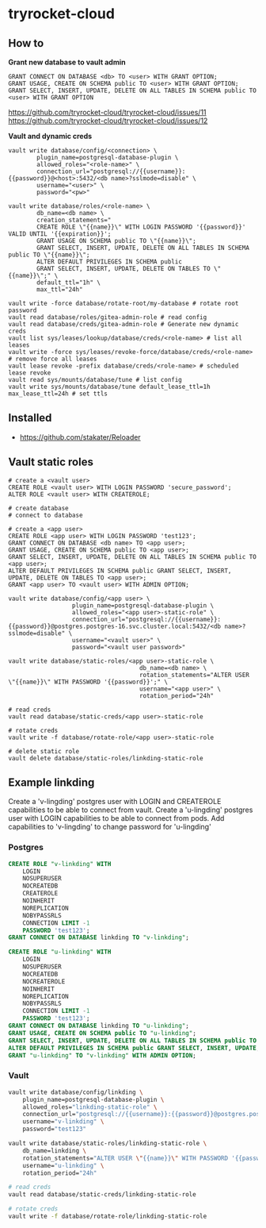 # tryrocket-cloud

## How to

**Grant new database to vault admin**


    GRANT CONNECT ON DATABASE <db> TO <user> WITH GRANT OPTION;
    GRANT USAGE, CREATE ON SCHEMA public TO <user> WITH GRANT OPTION;
    GRANT SELECT, INSERT, UPDATE, DELETE ON ALL TABLES IN SCHEMA public TO <user> WITH GRANT OPTION



https://github.com/tryrocket-cloud/tryrocket-cloud/issues/11
https://github.com/tryrocket-cloud/tryrocket-cloud/issues/12

**Vault and dynamic creds**

    vault write database/config/<connection> \
            plugin_name=postgresql-database-plugin \
            allowed_roles="<role-name>" \
            connection_url="postgresql://{{username}}:{{password}}@<host>:5432/<db name>?sslmode=disable" \
            username="<user>" \
            password="<pw>"

    vault write database/roles/<role-name> \
            db_name=<db name> \
            creation_statements="
            CREATE ROLE \"{{name}}\" WITH LOGIN PASSWORD '{{password}}' VALID UNTIL '{{expiration}}';
            GRANT USAGE ON SCHEMA public TO \"{{name}}\";
            GRANT SELECT, INSERT, UPDATE, DELETE ON ALL TABLES IN SCHEMA public TO \"{{name}}\";
            ALTER DEFAULT PRIVILEGES IN SCHEMA public
            GRANT SELECT, INSERT, UPDATE, DELETE ON TABLES TO \"{{name}}\";" \
            default_ttl="1h" \
            max_ttl="24h"

    vault write -force database/rotate-root/my-database # rotate root password
    vault read database/roles/gitea-admin-role # read config
    vault read database/creds/gitea-admin-role # Generate new dynamic creds
    vault list sys/leases/lookup/database/creds/<role-name> # list all leases
    vault write -force sys/leases/revoke-force/database/creds/<role-name> # remove force all leases
    vault lease revoke -prefix database/creds/<role-name> # scheduled lease revoke
    vault read sys/mounts/database/tune # list config
    vault write sys/mounts/database/tune default_lease_ttl=1h max_lease_ttl=24h # set ttls 

## Installed

- https://github.com/stakater/Reloader


## Vault static roles

    # create a <vault user>
    CREATE ROLE <vault user> WITH LOGIN PASSWORD 'secure_password';
    ALTER ROLE <vault user> WITH CREATEROLE;

    # create database
    # connect to database

    # create a <app user>
    CREATE ROLE <app user> WITH LOGIN PASSWORD 'test123';
    GRANT CONNECT ON DATABASE <db name> TO <app user>;
    GRANT USAGE, CREATE ON SCHEMA public TO <app user>;
    GRANT SELECT, INSERT, UPDATE, DELETE ON ALL TABLES IN SCHEMA public TO <app user>;
    ALTER DEFAULT PRIVILEGES IN SCHEMA public GRANT SELECT, INSERT, UPDATE, DELETE ON TABLES TO <app user>;
    GRANT <app user> TO <vault user> WITH ADMIN OPTION;

    vault write database/config/<app user> \
                      plugin_name=postgresql-database-plugin \
                      allowed_roles="<app user>-static-role" \
                      connection_url="postgresql://{{username}}:{{password}}@postgres.postgres-16.svc.cluster.local:5432/<db name>?sslmode=disable" \
                      username="<vault user>" \
                      password="<vault user password>"

    vault write database/static-roles/<app user>-static-role \
                                         db_name=<db name> \
                                         rotation_statements="ALTER USER \"{{name}}\" WITH PASSWORD '{{password}}';" \
                                         username="<app user>" \
                                         rotation_period="24h"

    # read creds
    vault read database/static-creds/<app user>-static-role

    # rotate creds
    vault write -f database/rotate-role/<app user>-static-role

    # delete static role
    vault delete database/static-roles/linkding-static-role



## Example linkding

Create a 'v-lingding' postgres user with LOGIN and CREATEROLE capabilities to be able to connect from vault.  Create a 'u-lingding' postgres user with LOGIN capabilities to be able to connect from pods. Add capabilities to 'v-lingding' to change password for 'u-lingding'

### Postgres

```sql
CREATE ROLE "v-linkding" WITH 
    LOGIN 
    NOSUPERUSER 
    NOCREATEDB 
    CREATEROLE 
    NOINHERIT 
    NOREPLICATION 
    NOBYPASSRLS 
    CONNECTION LIMIT -1 
    PASSWORD 'test123';
GRANT CONNECT ON DATABASE linkding TO "v-linkding";

CREATE ROLE "u-linkding" WITH
    LOGIN
    NOSUPERUSER 
    NOCREATEDB 
    NOCREATEROLE 
    NOINHERIT 
    NOREPLICATION 
    NOBYPASSRLS 
    CONNECTION LIMIT -1 
    PASSWORD 'test123';
GRANT CONNECT ON DATABASE linkding TO "u-linkding";
GRANT USAGE, CREATE ON SCHEMA public TO "u-linkding";
GRANT SELECT, INSERT, UPDATE, DELETE ON ALL TABLES IN SCHEMA public TO "u-linkding";
ALTER DEFAULT PRIVILEGES IN SCHEMA public GRANT SELECT, INSERT, UPDATE, DELETE ON TABLES TO "u-linkding";
GRANT "u-linkding" TO "v-linkding" WITH ADMIN OPTION;
```

### Vault
```sh
vault write database/config/linkding \
    plugin_name=postgresql-database-plugin \
    allowed_roles="linkding-static-role" \
    connection_url="postgresql://{{username}}:{{password}}@postgres.postgres-16.svc.cluster.local:5432/linkding?sslmode=disable" \
    username="v-linkding" \
    password="test123"

vault write database/static-roles/linkding-static-role \
    db_name=linkding \
    rotation_statements="ALTER USER \"{{name}}\" WITH PASSWORD '{{password}}';" \
    username="u-linkding" \
    rotation_period="24h"

# read creds
vault read database/static-creds/linkding-static-role

# rotate creds
vault write -f database/rotate-role/linkding-static-role
```

